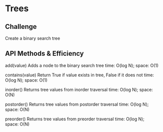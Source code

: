 # Trees

## Challenge
Create a binary search tree

## API Methods & Efficiency
add(value)
Adds a node to the binary search tree
time: O(log N); space: O(1)

contains(value)
Return True if value exists in tree, False if it does not
time: O(log N); space: O(1)

inorder()
Returns tree values from inorder traversal
time: O(log N); space: O(N)

postorder()
Returns tree values from postorder traversal
time: O(log N); space: O(N)

preorder()
Returns tree values from preorder traversal
time: O(log N); space: O(N)
